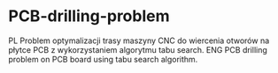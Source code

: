# PCB-drilling-problem
PL
Problem optymalizacji trasy maszyny CNC do wiercenia otworów na płytce PCB z wykorzystaniem algorytmu tabu search.
ENG
PCB drilling problem on PCB board using tabu search algorithm.
